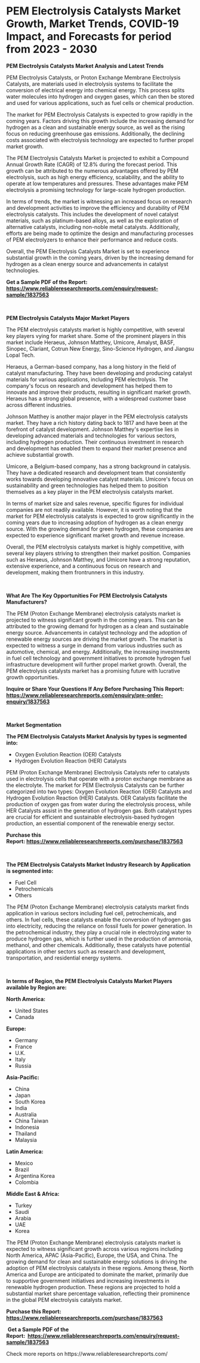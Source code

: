 <p><h1>PEM Electrolysis Catalysts Market Growth, Market Trends, COVID-19 Impact, and Forecasts for period from 2023 - 2030</h1></p><p><strong>PEM Electrolysis Catalysts Market Analysis and Latest Trends</strong></p>
<p><p>PEM Electrolysis Catalysts, or Proton Exchange Membrane Electrolysis Catalysts, are materials used in electrolysis systems to facilitate the conversion of electrical energy into chemical energy. This process splits water molecules into hydrogen and oxygen gases, which can then be stored and used for various applications, such as fuel cells or chemical production.</p><p>The market for PEM Electrolysis Catalysts is expected to grow rapidly in the coming years. Factors driving this growth include the increasing demand for hydrogen as a clean and sustainable energy source, as well as the rising focus on reducing greenhouse gas emissions. Additionally, the declining costs associated with electrolysis technology are expected to further propel market growth.</p><p>The PEM Electrolysis Catalysts Market is projected to exhibit a Compound Annual Growth Rate (CAGR) of 12.8% during the forecast period. This growth can be attributed to the numerous advantages offered by PEM electrolysis, such as high energy efficiency, scalability, and the ability to operate at low temperatures and pressures. These advantages make PEM electrolysis a promising technology for large-scale hydrogen production.</p><p>In terms of trends, the market is witnessing an increased focus on research and development activities to improve the efficiency and durability of PEM electrolysis catalysts. This includes the development of novel catalyst materials, such as platinum-based alloys, as well as the exploration of alternative catalysts, including non-noble metal catalysts. Additionally, efforts are being made to optimize the design and manufacturing processes of PEM electrolyzers to enhance their performance and reduce costs.</p><p>Overall, the PEM Electrolysis Catalysts Market is set to experience substantial growth in the coming years, driven by the increasing demand for hydrogen as a clean energy source and advancements in catalyst technologies.</p></p>
<p><strong>Get a Sample PDF of the Report:&nbsp; <a href="https://www.reliableresearchreports.com/enquiry/request-sample/1837563">https://www.reliableresearchreports.com/enquiry/request-sample/1837563</a></strong></p>
<p>&nbsp;</p>
<p><strong>PEM Electrolysis Catalysts Major Market Players</strong></p>
<p><p>The PEM electrolysis catalysts market is highly competitive, with several key players vying for market share. Some of the prominent players in this market include Heraeus, Johnson Matthey, Umicore, Amalyst, BASF, Sinopec, Clariant, Cotrun New Energy, Sino-Science Hydrogen, and Jiangsu Lopal Tech.</p><p>Heraeus, a German-based company, has a long history in the field of catalyst manufacturing. They have been developing and producing catalyst materials for various applications, including PEM electrolysis. The company's focus on research and development has helped them to innovate and improve their products, resulting in significant market growth. Heraeus has a strong global presence, with a widespread customer base across different industries.</p><p>Johnson Matthey is another major player in the PEM electrolysis catalysts market. They have a rich history dating back to 1817 and have been at the forefront of catalyst development. Johnson Matthey's expertise lies in developing advanced materials and technologies for various sectors, including hydrogen production. Their continuous investment in research and development has enabled them to expand their market presence and achieve substantial growth.</p><p>Umicore, a Belgium-based company, has a strong background in catalysis. They have a dedicated research and development team that consistently works towards developing innovative catalyst materials. Umicore's focus on sustainability and green technologies has helped them to position themselves as a key player in the PEM electrolysis catalysts market.</p><p>In terms of market size and sales revenue, specific figures for individual companies are not readily available. However, it is worth noting that the market for PEM electrolysis catalysts is expected to grow significantly in the coming years due to increasing adoption of hydrogen as a clean energy source. With the growing demand for green hydrogen, these companies are expected to experience significant market growth and revenue increase.</p><p>Overall, the PEM electrolysis catalysts market is highly competitive, with several key players striving to strengthen their market position. Companies such as Heraeus, Johnson Matthey, and Umicore have a strong reputation, extensive experience, and a continuous focus on research and development, making them frontrunners in this industry.</p></p>
<p>&nbsp;</p>
<p><strong>What Are The Key Opportunities For PEM Electrolysis Catalysts Manufacturers?</strong></p>
<p><p>The PEM (Proton Exchange Membrane) electrolysis catalysts market is projected to witness significant growth in the coming years. This can be attributed to the growing demand for hydrogen as a clean and sustainable energy source. Advancements in catalyst technology and the adoption of renewable energy sources are driving the market growth. The market is expected to witness a surge in demand from various industries such as automotive, chemical, and energy. Additionally, the increasing investments in fuel cell technology and government initiatives to promote hydrogen fuel infrastructure development will further propel market growth. Overall, the PEM electrolysis catalysts market has a promising future with lucrative growth opportunities.</p></p>
<p><strong>Inquire or Share Your Questions If Any Before Purchasing This Report: <a href="https://www.reliableresearchreports.com/enquiry/pre-order-enquiry/1837563">https://www.reliableresearchreports.com/enquiry/pre-order-enquiry/1837563</a></strong></p>
<p>&nbsp;</p>
<p><strong>Market Segmentation</strong></p>
<p><strong>The PEM Electrolysis Catalysts Market Analysis by types is segmented into:</strong></p>
<p><ul><li>Oxygen Evolution Reaction (OER) Catalysts</li><li>Hydrogen Evolution Reaction (HER) Catalysts</li></ul></p>
<p><p>PEM (Proton Exchange Membrane) Electrolysis Catalysts refer to catalysts used in electrolysis cells that operate with a proton exchange membrane as the electrolyte. The market for PEM Electrolysis Catalysts can be further categorized into two types: Oxygen Evolution Reaction (OER) Catalysts and Hydrogen Evolution Reaction (HER) Catalysts. OER Catalysts facilitate the production of oxygen gas from water during the electrolysis process, while HER Catalysts assist in the generation of hydrogen gas. Both catalyst types are crucial for efficient and sustainable electrolysis-based hydrogen production, an essential component of the renewable energy sector.</p></p>
<p><strong>Purchase this Report:&nbsp;<a href="https://www.reliableresearchreports.com/purchase/1837563">https://www.reliableresearchreports.com/purchase/1837563</a></strong></p>
<p>&nbsp;</p>
<p><strong>The PEM Electrolysis Catalysts Market Industry Research by Application is segmented into:</strong></p>
<p><ul><li>Fuel Cell</li><li>Petrochemicals</li><li>Others</li></ul></p>
<p><p>The PEM (Proton Exchange Membrane) electrolysis catalysts market finds application in various sectors including fuel cell, petrochemicals, and others. In fuel cells, these catalysts enable the conversion of hydrogen gas into electricity, reducing the reliance on fossil fuels for power generation. In the petrochemical industry, they play a crucial role in electrolyzing water to produce hydrogen gas, which is further used in the production of ammonia, methanol, and other chemicals. Additionally, these catalysts have potential applications in other sectors such as research and development, transportation, and residential energy systems.</p></p>
<p>&nbsp;</p>
<p><strong>In terms of Region, the PEM Electrolysis Catalysts Market Players available by Region are:</strong></p>
<p>
    <p> <strong> North America: </strong>
        <ul>
            <li>United States</li>
            <li>Canada</li>
        </ul>
        </p> 
    <p> <strong> Europe: </strong>
        <ul>
            <li>Germany</li>
            <li>France</li>
            <li>U.K.</li>
            <li>Italy</li>
            <li>Russia</li>
        </ul>
        </p> 
    <p> <strong> Asia-Pacific: </strong>
        <ul>
            <li>China</li>
            <li>Japan</li>
            <li>South Korea</li>
            <li>India</li>
            <li>Australia</li>
            <li>China Taiwan</li>
            <li>Indonesia</li>
            <li>Thailand</li>
            <li>Malaysia</li>
        </ul>
        </p> 
    <p> <strong> Latin America: </strong>
        <ul>
            <li>Mexico</li>
            <li>Brazil</li>
            <li>Argentina Korea</li>
            <li>Colombia</li>
        </ul>
        </p> 
    <p> <strong> Middle East & Africa: </strong>
        <ul>
            <li>Turkey</li>
            <li>Saudi</li>
            <li>Arabia</li>
            <li>UAE</li>
            <li>Korea</li>
        </ul>
    </p>
    </p>
<p><p>The PEM (Proton Exchange Membrane) electrolysis catalysts market is expected to witness significant growth across various regions including North America, APAC (Asia-Pacific), Europe, the USA, and China. The growing demand for clean and sustainable energy solutions is driving the adoption of PEM electrolysis catalysts in these regions. Among these, North America and Europe are anticipated to dominate the market, primarily due to supportive government initiatives and increasing investments in renewable hydrogen production. These regions are projected to hold a substantial market share percentage valuation, reflecting their prominence in the global PEM electrolysis catalysts market.</p></p>
<p><strong>Purchase this Report: <a href="https://www.reliableresearchreports.com/purchase/1837563">https://www.reliableresearchreports.com/purchase/1837563</a></strong></p>
<p>&nbsp;<strong>Get a Sample PDF of the Report:&nbsp;&nbsp;<a href="https://www.reliableresearchreports.com/enquiry/request-sample/1837563">https://www.reliableresearchreports.com/enquiry/request-sample/1837563</a></strong></p>
<p><strong></strong></p>
<p>Check more reports on https://www.reliableresearchreports.com/</p>